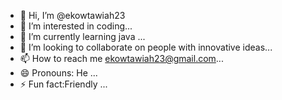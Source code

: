 - 👋 Hi, I’m @ekowtawiah23
- 👀 I’m interested in coding...
- 🌱 I’m currently learning java ...
- 💞️ I’m looking to collaborate on  people with innovative ideas...
- 📫 How to reach me  ekowtawiah23@gmail.com...
- 😄 Pronouns: He ...
- ⚡ Fun fact:Friendly ...

<!---
ekowtawiah23/ekowtawiah23 is a ✨ special ✨ repository because its `README.md` (this file) appears on your GitHub profile.
You can click the Preview link to take a look at your changes.
--->
